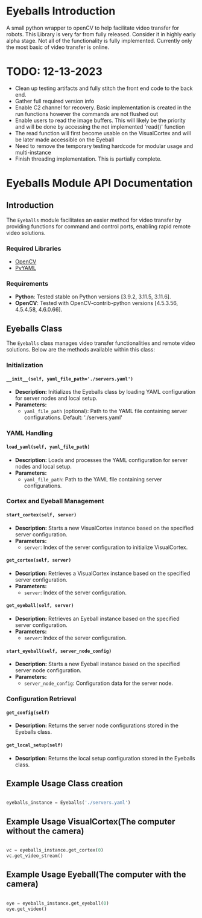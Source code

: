 # Eyeballs Introduction 
A small python wrapper to openCV to help facilitate video transfer for robots. This Library is very far from fully released. Consider it in highly early alpha stage. Not all of the functionality is fully implemented. Currently only the most basic of video transfer is online.

# TODO: 12-13-2023
- Clean up testing artifacts and fully stitch the front end code to the back end.
- Gather full required version info
- Enable C2 channel for recovery. Basic implementation is created in the run functions however the commands are not flushed out
- Enable users to read the image buffers. This will likely be the priority and will be done by accessing the not implemented 'read()' function
- The read function will first become usable on the VisualCortex and will be later made accessible on the Eyeball
- Need to remove the temporary testing hardcode for modular usage and multi-instance
- Finish threading implementation. This is partially complete.

# Eyeballs Module API Documentation

## Introduction

The `Eyeballs` module facilitates an easier method for video transfer by providing functions for command and control ports, enabling rapid remote video solutions.

### Required Libraries
- [OpenCV](https://github.com/opencv/opencv)
- [PyYAML](https://github.com/yaml/pyyaml)

### Requirements
- **Python**: Tested stable on Python versions [3.9.2, 3.11.5, 3.11.6].
- **OpenCV**: Tested with OpenCV-contrib-python versions [4.5.3.56, 4.5.4.58, 4.6.0.66].

## Eyeballs Class

The `Eyeballs` class manages video transfer functionalities and remote video solutions. Below are the methods available within this class:

### Initialization

#### `__init__(self, yaml_file_path='./servers.yaml')`
- **Description:** Initializes the Eyeballs class by loading YAML configuration for server nodes and local setup.
- **Parameters:**
  - `yaml_file_path` (optional): Path to the YAML file containing server configurations. Default: './servers.yaml'

### YAML Handling

#### `load_yaml(self, yaml_file_path)`
- **Description:** Loads and processes the YAML configuration for server nodes and local setup.
- **Parameters:**
  - `yaml_file_path`: Path to the YAML file containing server configurations.

### Cortex and Eyeball Management

#### `start_cortex(self, server)`
- **Description:** Starts a new VisualCortex instance based on the specified server configuration.
- **Parameters:**
  - `server`: Index of the server configuration to initialize VisualCortex.

#### `get_cortex(self, server)`
- **Description:** Retrieves a VisualCortex instance based on the specified server configuration.
- **Parameters:**
  - `server`: Index of the server configuration.

#### `get_eyeball(self, server)`
- **Description:** Retrieves an Eyeball instance based on the specified server configuration.
- **Parameters:**
  - `server`: Index of the server configuration.

#### `start_eyeball(self, server_node_config)`
- **Description:** Starts a new Eyeball instance based on the specified server node configuration.
- **Parameters:**
  - `server_node_config`: Configuration data for the server node.

### Configuration Retrieval

#### `get_config(self)`
- **Description:** Returns the server node configurations stored in the Eyeballs class.

#### `get_local_setup(self)`
- **Description:** Returns the local setup configuration stored in the Eyeballs class.

## Example Usage Class creation

```python

eyeballs_instance = Eyeballs('./servers.yaml')
```

## Example Usage VisualCortex(The computer without the camera) 

```python

vc = eyeballs_instance.get_cortex(0)
vc.get_video_stream()
```

## Example Usage Eyeball(The computer with the camera) 

```python

eye = eyeballs_instance.get_eyeball(0)
eye.get_video()
```
